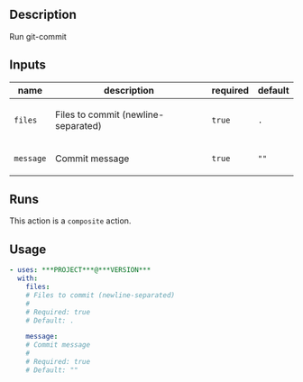 ## Description

Run git-commit

## Inputs

| name | description | required | default |
| --- | --- | --- | --- |
| `files` | <p>Files to commit (newline-separated)</p> | `true` | `.` |
| `message` | <p>Commit message</p> | `true` | `""` |


## Runs

This action is a `composite` action.

## Usage

```yaml
- uses: ***PROJECT***@***VERSION***
  with:
    files:
    # Files to commit (newline-separated)
    #
    # Required: true
    # Default: .

    message:
    # Commit message
    #
    # Required: true
    # Default: ""
```


